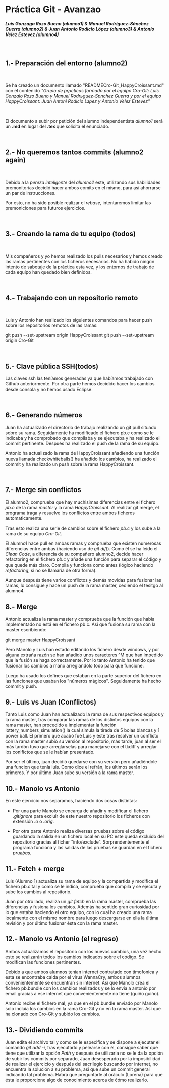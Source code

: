 # Práctica Git - Avanzao

##### Luis Gonzaga Rozo Bueno (*alumno1*) & Manuel Rodríguez-Sánchez Guerra (*alumno2*) & Juan Antonio Rodicio López (alumno3) & Antonio Velez Estevez (alumno4)

&nbsp;



## 1.- Preparación del entorno (alumno2) 

&nbsp;

Se ha creado un documento llamado "READMECro-Git_HappyCroissant.md" con el contenido *"Grupo de prрcticas formado por el equipo Cro-Git: Luis Gonzalo Rozo Bueno y Manuel Rodrьguez-Sрnchez Guerra y por el equipo HappyCroissant: Juan Antoni Rodicio Lзpez y Antonio Velez Estevez"*

&nbsp;

El documento a subir por petición del alumno independentista *alumno1* será un **.md** en lugar del **.tex** que solicita el enunciado.

&nbsp;

## 2.-  No queremos tantos commits (alumno2 again)

&nbsp;

Debido a la *pereza inteligente* del *alumno2* este, utilizando sus habilidades premonitorias decidió hacer ambos comits en el mismo, para así ahorrarse un par de instrucciones.

Por esto, no ha sido posible realizar el *rebase*, intentaremos limitar las premoniciones para futuros ejercicios.

&nbsp;

## 3.- Creando la rama de tu equipo (todos)

&nbsp;

Mis compañeros y yo hemos realizado los pulls necesarios y hemos creado las ramas pertinentes con los ficheros necesarios. No ha habido ningún intento de sabotaje de la práctica esta vez, y los entornos de trabajo de cada equipo han quedado bien definidos.

&nbsp;

## 4.- Trabajando con un repositorio remoto

&nbsp;

Luis y Antonio han realizado los siguientes comandos para hacer push sobre los repositorios remotos de las ramas:

git push --set-upstream origin HappyCroissant
git push --set-upstream origin Cro-Git

&nbsp;

## 5.- Clave pública SSH(todos)

Las claves ssh las teníamos generadas ya que habíamos trabajado con Github anteriormente. Por otra parte hemos decidido hacer los cambios desde consola y no hemos usado Eclipse.

&nbsp;

## 6.- Generando números

Juan ha actualizado el directorio de trabajo realizando un git pull situado sobre su rama. Seguidamente ha modificado el fichero pb.c como se le indicaba y ha comprobado que compilaba y se ejecutaba y ha realizado el commit pertinente. Después ha realizado el push de la rama de su equipo.

Antonio ha actualizado la rama de HappyCroissant añadiendo una función nueva llamada checkwhiteballs() ha añadido los cambios, ha realizado el commit y ha realizado un push sobre la rama HappyCroissant.

&nbsp;

## 7.- Merge sin conflictos

El alumno2, comprueba que hay muchisimas diferencias entre el fichero *pb.c* de la rama *master* y la rama *HappyCroissant*. Al realizar git merge, el programa traga y resuelve los conflictos entre ambos ficheros automaticamente. 

Tras esto realiza una serie de cambios sobre el fichero *pb.c* y los sube a la rama de su equipo *Cro-Git*.

El alumno1 hace pull en ambas ramas y comprueba que existen numerosas diferencias entre ambas (haciendo uso de *git diff*). Como él se ha leído el *Clean Code*, a diferencia de su compañero alumno2, decide hacer refactoring en el fichero *pb.c* y añade una función para separar el código y que quede más claro. Compila y funciona como antes (lógico haciendo *refactoring*, si no se llamaría de otra forma).

Aunque después tiene varios conflictos y demás movidas para fusionar las ramas, lo consigue y hace un push de la rama master, cediendo el tesitgo al alumno4.

## 8.- Merge

Antonio actualiza la rama master y comprueba que la función que había implementado no está en el fichero pb.c. Así que fusiona su rama con la master escribiendo:

git merge master HappyCroissant

Pero Manolo y Luis han estado editando los fichero desde windows, y por alguna extraña razón se han añadido unos caracteres ^M que han impedido que la fusión se haga correctamente. Por lo tanto Antonio ha tenido que fusionar los cambios a mano arreglandolo todo para que funcione.

Luego ha usado los defines que estaban en la parte superior del fichero en las funciones que usaban los "números mágicos". Seguidamente ha hecho commit y push.

## 9.- Luis vs Juan (Conflictos)

Tanto Luis como Juan han actualizado la rama de sus respectivos equipos y la rama master, tras comparar las ramas de los distintos equipos con la rama master, han procedido a implementar la función lottery_numbers_simulation() la cual simula la tirada de 5 bolas blancas y 1 power ball. El primero que acabó fué Luis y éste tras resolver un conflicto con la rama master subió su versión al repositorio, más tarde, juan al ser el más tardón tuvo que arreglárselas para manejarse con el tkdiff y arreglar los conlfictos que se le habían presentado.

Por ser el último, juan decidió quedarse con su versión pero añadiéndole una funcion que tenía luis. Como dice el refrán, los últimos serán los primeros. Y por último Juan sube su versión a la rama master.

## 10.- Manolo vs Antonio

En este ejercicio nos separamos, haciendo dos cosas distintas:

- Por una parte Manolo se encarga de añadir y modificar el fichero *.gitignore* para excluir de este nuestro repositorio los ficheros con extensión *.o* o *.orig*.

- Por otra parte Antonio realiza diversas pruebas sobre el código guardando la salida en un fichero local en su PC este queda excluido del repositorio gracias al ficher "info/exclude". Sorprendentemente el programa funciona y las salidas de las pruebas se guardan en el fichero *pruebas*.

## 11.- Fetch + merge

Luis (Alumno 1) actualiza su rama de equipo y la compartida y modifica el fichero pb.c tal y como se le indica, comprueba que compila y se ejecuta y sube los cambios al repositorio.

Juan por otro lado, realiza un *git fetch* en la rama master, comprueba las diferencias y fusiona los cambios. Además ha sentido gran curiosidad por lo que estaba haciendo el otro equipo, con lo cual ha creado una rama localmente con el mismo nombre para luego descargarse en ella la última revisión y por último fusionar ésta con la rama master.

## 12.- Manolo vs Antonio (el regreso)

Ambos actualizamos el repositorio con los nuevos cambios, una vez hecho esto se realizarán todos los cambios indicados sobre el código. Se modifican las funciones pertinentes.

Debido a que ambos alumnos tenian internet contratado con timofonica y esta se encontraba caida por el virus WannaCry, ambos alumnos convenientemente se encuentran sin internet. Así que Manolo crea el fichero pb.bundle con los cambios realizados y se lo envía a antonio por email gracias a ese internet que convenientemente no tiene (guiño guiño).

Antonio recibe el fichero mal, ya que en el pb.bundle enviado por Manolo solo incluia los cambios en la rama Cro-Git y no en la rama master. Así que ha clonado con Cro-Git y subido los cambios.

## 13.- Dividiendo commits

Juan edita el archivo tal y como se le especifica y se dispone a ejecutar el comando *git add -i*, tras ejecutarlo y pelearse con él, consigue saber que tiene que utilizar la opción *Path* y después de utilizarla no se le da la opción de subir los commits por separado, Juan desesperado por la imposibilidad de realizar el ejercicio y después del sacrilegio buscando por internet, no encuentra la solución a su problema, así que sube un commit general indicando tal problema. Habrá que preguntarle al oráculo (Lorena) para que ésta le proporcione algo de conocimiento acerca de ćómo realizarlo.
